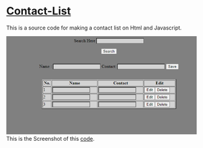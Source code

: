 # <a href="https://github.com/aman5062/Contact-List/blob/main/Contact%20List.html">Contact-List</a>
<p>
This is a source code for making a contact list on Html and Javascript.
</p>
<img src="https://github.com/aman5062/Contact-List/blob/main/Screenshot%20(81).png">
This is the Screenshot of this <a href="https://github.com/aman5062/Contact-List/blob/main/Contact%20List.html">code</a>.
